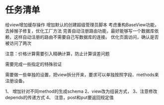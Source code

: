# 任务清单

给view增加缓存操作
增加默认的创建超级管理员脚本
考虑重构BaseView功能，去掉猴子修复，优化工厂方法
完善自动注册路由功能，最好能够写一个数据库依赖，这样自动注册的路由不需要自己写数据库的连接。
优化页面访问，确认是否被访问了两次

注意：价格计算需要引入精确计算，防止计算误差问题

需要完成一些指定的特殊验证

需要做一些单独的设置，把view拆分开来，要求可以单独按照字段、methods来注册设备。

1、 增加针对不同method的生成schema
2、view改为组装方式，
3、注意修改depends的传递方式
4、 注意，post和put要返回规定值